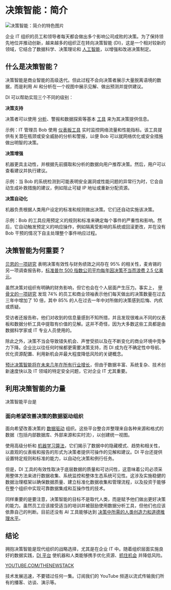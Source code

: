 # 决策智能：简介

![决策智能：简介的特色图片](https://cdn.thenewstack.io/media/2024/05/23738c99-decisions-1024x576.jpg)

企业 IT 组织的员工和领导者每天都会做出多个影响公司成败的决策。为了保持领先地位并推动创新，越来越多的组织正在转向决策智能 (DI)，这是一个相对较新的领域，它结合了数据科学、决策理论和 [人工智能](https://thenewstack.io/ai/)，以增强和改进决策制定。

## 什么是决策智能？

决策智能是商业智能的高级迭代。但此过程不会向决策者展示大量脱离语境的数据，而是利用 AI 和分析在一个视图中展示见解、做出预测并提供建议。

DI 可以帮助实现三个不同的级别：

**决策支持**

决策者可以使用 [分析](https://thenewstack.io/postgresql-16-expands-analytics-capabilities/)、警报和数据探索等基本 [工具](https://coralogix.com/platform/dashboards/?utm_source=thenewstack&utm_medium=referral&utm_campaign=may-2024) 来为其决策提供信息。

示例：IT 管理员 Bob 使用 [仪表板工具](https://coralogix.com/platform/dashboards/?utm_source=thenewstack&utm_medium=referral&utm_campaign=may-2024) 实时监控网络流量和性能指标。该工具提供有关潜在瓶颈或安全威胁的分析和警报，以便 Bob 可以就网络优化或安全措施做出明智的决策。

**决策增强**

机器更具主动性，并根据先前摄取和分析的数据向用户推荐决策。然后，用户可以查看建议并执行建议。

示例：当 Bob 的系统检测到可能表明安全漏洞或性能问题的异常行为时，它会自动生成补救措施的建议，例如阻止可疑 IP 地址或重新分配资源。

**决策自动化**

机器负责根据人类用户设定的标准和规则做出决策。它们还自动实施该决策。

示例：Bob 的工具应用预定义的规则和标准来确定每个事件的严重性和影响。然后，它自动触发预定义的响应操作，例如隔离受影响的系统或回滚更改，并在没有 Bob 干预的情况下自主处理整个事件响应过程。

## 决策智能为何重要？

[贝恩的一项研究](https://hbr.org/2010/06/the-decision-driven-organization) 表明决策有效性与财务绩效之间存在 95% 的相关性，麦肯锡的另一项调查报告称，[标准普尔 500 指数公司平均每年因决策不当而浪费 2.5 亿美元](https://www.mckinsey.com/capabilities/people-and-organizational-performance/our-insights/three-keys-to-faster-better-decisions)。

虽然决策对组织有明确的财务影响，但它也会在个人层面产生压力。事实上， [甲骨文的一项研究](https://www.prnewswire.com/news-releases/global-study-70-of-business-leaders-would-prefer-a-robot-to-make-their-decisions-301799591.html) 发现 74% 的员工和商业领袖表示他们每天做出的决策数量在过去三年中增加了 10 倍，其中 85% 的人在过去一年中对所做的决策感到后悔、内疚或质疑。

受访者还报告称，他们对收到的信息量感到不知所措，并且发现很难从不同的仪表板和数据分析工具中提取有价值的见解。这并不奇怪，因为大多数这些工具都是由数据科学家或 IT 专业人员使用的。

除此之外，决策不当会导致错失机会、声誉受损以及在不断变化的商业环境中竞争力下降。企业比以往任何时候都更需要决策支持，而 DI 成为在不确定性中导航、优化资源配置、利用新机会并最大程度降低风险的关键概念。

[预计决策智能将在未来几年在所有行业增长](https://www.fortunebusinessinsights.com/decision-intelligence-market-108592)，但由于数据丰富、系统复杂、技术创新速度快以及 IT 领域的特定安全问题，它对企业 IT 尤其重要。

## 利用决策智能的力量

决策智能平台是
### 面向希望改善决策的数据驱动组织

面向希望改善决策的 [数据驱动](https://devops.com/using-observability-to-create-a-smart-data-driven-culture/) 组织。这些平台整合并整理来自各种来源和格式的数据（包括内部数据库、外部来源和实时流），以创建统一视图。

使用高级分析和 [机器学习算法](https://thenewstack.io/machine-learning-algorithm-sidesteps-the-scientific-method/)，它们揭示了数据中的隐藏模式、趋势和相关性，以直观的仪表板和报告的形式为决策者提供可操作的见解和建议。DI 平台还提供设置特定规则和标准的能力，以自动化决策和例行任务。

但是，DI 工具的有效性取决于底层数据的质量和可访问性，这意味着公司必须采用整体方法来进行数据收集、系统监控和整体生态系统可见性。这涉及实施稳健的数据治理框架以确保数据质量、建立标准化数据收集和管理流程，以及投资于能够在整个组织中实现可靠数据集成和互操作性的技术。

同样重要的是要注意，决策智能的目标不是取代人类，而是赋予他们做出更好决策的能力。虽然员工应该接受适当的培训并被鼓励使用数据分析工具，但他们也应该依靠自己的判断。目前还没有 AI 工具能够达到 [决策中所需的人类创造力和道德推理水平](https://thenewstack.io/ai-is-best-supporting-human-decision-making-not-replacing-it/)。

## 结论

拥抱决策智能是现代组织的战略选择，尤其是在企业 IT 中。随着组织层面实施良好的数据实践，[DI 平台](https://coralogix.com/?utm_source=thenewstack&utm_medium=referral&utm_campaign=may-2024) 使机器和人类能够携手优化资源、[抓住机会](https://go.coralogix.com/Guide-to-Cost-Effective-Observability-Landing-Page?utm_source=thenewstack&utm_medium=referral&utm_campaign=cost-effective-observability-ebook) 并降低风险。

[YOUTUBE.COM/THENEWSTACK](https://youtube.com/thenewstack?sub_confirmation=1)

技术发展迅速，不要错过任何一集。订阅我们的 YouTube 频道以流式传输我们所有的播客、访谈、演示等。